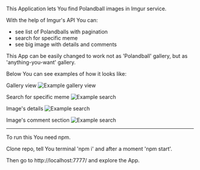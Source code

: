 This Application lets You find Polandball images in Imgur service.

With the help of Imgur's API You can:
- see list of Polandballs with pagination
- search for specific meme
- see big image with details and comments

This App can be easily changed to work not as 'Polandball' gallery, but as 'anything-you-want' gallery.

Below You can see examples of how it looks like:

Gallery view
![Example gallery view](https://cloud.githubusercontent.com/assets/4898901/26730325/d0ea2bd8-47b0-11e7-9e6f-881cf95785c8.jpg)

Search for specific meme
![Example search](https://cloud.githubusercontent.com/assets/4898901/26730922/ca98f1cc-47b2-11e7-8b8d-a257998a3c0c.jpg)

Image's details
![Example search](https://cloud.githubusercontent.com/assets/4898901/26730930/cd770528-47b2-11e7-9597-280c4429df3c.jpg)

Image's comment section
![Example search](https://cloud.githubusercontent.com/assets/4898901/26730911/c5dccc08-47b2-11e7-8cd2-7e5472652439.jpg)

-------

To run this You need npm.

Clone repo, tell You terminal 'npm i' and after a moment 'npm start'.

Then go to http://localhost:7777/ and explore the App.
